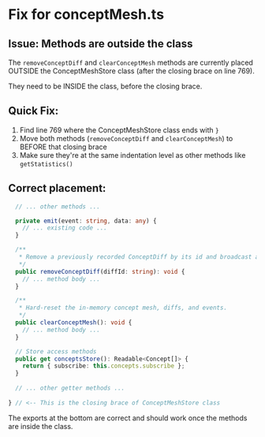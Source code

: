 # Fix for conceptMesh.ts

## Issue: Methods are outside the class

The `removeConceptDiff` and `clearConceptMesh` methods are currently placed OUTSIDE the ConceptMeshStore class (after the closing brace on line 769).

They need to be INSIDE the class, before the closing brace.

## Quick Fix:

1. Find line 769 where the ConceptMeshStore class ends with `}`
2. Move both methods (`removeConceptDiff` and `clearConceptMesh`) to BEFORE that closing brace
3. Make sure they're at the same indentation level as other methods like `getStatistics()`

## Correct placement:

```typescript
  // ... other methods ...

  private emit(event: string, data: any) {
    // ... existing code ...
  }

  /**
   * Remove a previously recorded ConceptDiff by its id and broadcast an event.
   */
  public removeConceptDiff(diffId: string): void {
    // ... method body ...
  }

  /**
   * Hard‑reset the in‑memory concept mesh, diffs, and events.
   */
  public clearConceptMesh(): void {
    // ... method body ...
  }

  // Store access methods
  public get conceptsStore(): Readable<Concept[]> {
    return { subscribe: this.concepts.subscribe };
  }
  
  // ... other getter methods ...
  
} // <-- This is the closing brace of ConceptMeshStore class
```

The exports at the bottom are correct and should work once the methods are inside the class.
